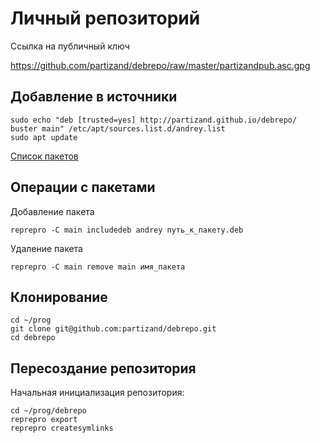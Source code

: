 Личный репозиторий
==================

Ссылка на публичный ключ

https://github.com/partizand/debrepo/raw/master/partizandpub.asc.gpg

Добавление в источники
----------------------

```
sudo echo "deb [trusted=yes] http://partizand.github.io/debrepo/ buster main" /etc/apt/sources.list.d/andrey.list
sudo apt update
```

[Список пакетов](packagelist.txt)

Операции с пакетами
-------------------

Добавление пакета

```
reprepro -C main includedeb andrey путь_к_пакету.deb
```

Удаление пакета

```
reprepro -C main remove main имя_пакета
```

Клонирование
------------

```
cd ~/prog
git clone git@github.com:partizand/debrepo.git
cd debrepo
```

Пересоздание репозитория
------------------------

Начальная инициализация репозитория:

```
cd ~/prog/debrepo
reprepro export
reprepro createsymlinks
```
 
